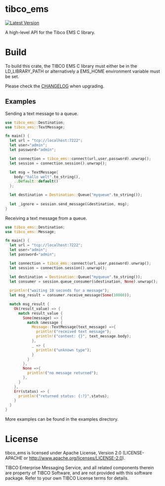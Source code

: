 # tibco_ems
[![Latest Version](https://img.shields.io/crates/v/tibco_ems.svg)](https://crates.io/crates/tibco_ems)

A high-level API for the Tibco EMS C library. 

# Build

To build this crate, the TIBCO EMS C library must either be in the LD_LIBRARY_PATH or alternatively a EMS_HOME environment variable must be set.

Please check the [CHANGELOG](./CHANGELOG.md) when upgrading.

## Examples

Sending a text message to a queue.

```rust
use tibco_ems::Destination;
use tibco_ems::TextMessage;

fn main() {
  let url = "tcp://localhost:7222";
  let user="admin";
  let password="admin";

  let connection = tibco_ems::connect(url,user,password).unwrap();
  let session = connection.session().unwrap();

  let msg = TextMessage{
    body:"hallo welt".to_string(),
    ..Default::default()
  };

  let destination = Destination::Queue("myqueue".to_string());
  
  let _ignore = session.send_message(&destination, msg);
}
```

Receiving a text message from a queue.

```rust
use tibco_ems::Destination;
use tibco_ems::Message;

fn main() {
  let url = "tcp://localhost:7222";
  let user="admin";
  let password="admin";

  let connection = tibco_ems::connect(url,user,password).unwrap();
  let session = connection.session().unwrap();

  let destination = Destination::Queue("myqueue".to_string());
  let consumer = session.queue_consumer(&destination, None).unwrap();
  
  println!("waiting 10 seconds for a message");
  let msg_result = consumer.receive_message(Some(10000));

  match msg_result {
    Ok(result_value) => {
      match result_value {
        Some(message) => {
          match &message {
            Message::TextMessage(text_message) =>{
              println!("received text message");
              println!("content: {}", text_message.body);
            },
            _ => {
              println!("unknown type");
            }
          }    
        },
        None =>{
          println!("no message returned");
        },
      }
    },
    Err(status) => {
      println!("returned status: {:?}",status);
    }
  }
}
```

More examples can be found in the examples directory.

# License
tibco_ems is licensed under Apache License, Version 2.0 (LICENSE-APACHE or http://www.apache.org/licenses/LICENSE-2.0).

TIBCO Enterprise Messaging Service, and all related components therein are property of TIBCO Software, and are not provided with this software package. Refer to your own TIBCO License terms for details.
